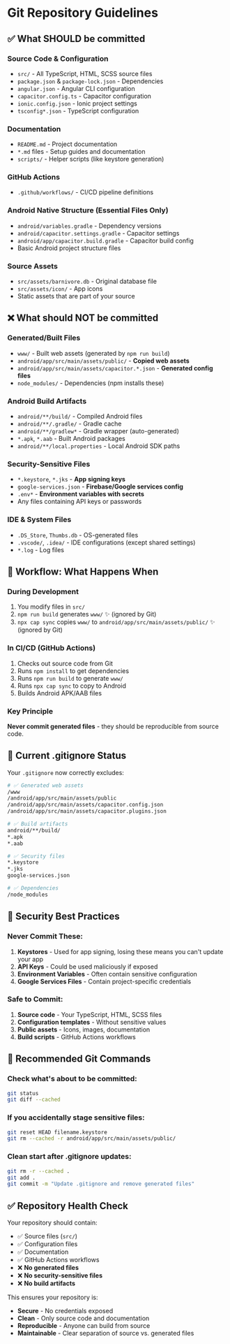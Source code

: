 # Git Repository Guidelines

## ✅ **What SHOULD be committed**

### **Source Code & Configuration**
- `src/` - All TypeScript, HTML, SCSS source files
- `package.json` & `package-lock.json` - Dependencies
- `angular.json` - Angular CLI configuration
- `capacitor.config.ts` - Capacitor configuration
- `ionic.config.json` - Ionic project settings
- `tsconfig*.json` - TypeScript configuration

### **Documentation**
- `README.md` - Project documentation
- `*.md` files - Setup guides and documentation
- `scripts/` - Helper scripts (like keystore generation)

### **GitHub Actions**
- `.github/workflows/` - CI/CD pipeline definitions

### **Android Native Structure (Essential Files Only)**
- `android/variables.gradle` - Dependency versions
- `android/capacitor.settings.gradle` - Capacitor settings
- `android/app/capacitor.build.gradle` - Capacitor build config
- Basic Android project structure files

### **Source Assets**
- `src/assets/barnivore.db` - Original database file
- `src/assets/icon/` - App icons
- Static assets that are part of your source

## ❌ **What should NOT be committed**

### **Generated/Built Files**
- `www/` - Built web assets (generated by `npm run build`)
- `android/app/src/main/assets/public/` - **Copied web assets**
- `android/app/src/main/assets/capacitor.*.json` - **Generated config files**
- `node_modules/` - Dependencies (npm installs these)

### **Android Build Artifacts**
- `android/**/build/` - Compiled Android files
- `android/**/.gradle/` - Gradle cache
- `android/**/gradlew*` - Gradle wrapper (auto-generated)
- `*.apk`, `*.aab` - Built Android packages
- `android/**/local.properties` - Local Android SDK paths

### **Security-Sensitive Files**
- `*.keystore`, `*.jks` - **App signing keys**
- `google-services.json` - **Firebase/Google services config**
- `.env*` - **Environment variables with secrets**
- Any files containing API keys or passwords

### **IDE & System Files**
- `.DS_Store`, `Thumbs.db` - OS-generated files
- `.vscode/`, `.idea/` - IDE configurations (except shared settings)
- `*.log` - Log files

## 🔄 **Workflow: What Happens When**

### **During Development**
1. You modify files in `src/`
2. `npm run build` generates `www/` ✨ (ignored by Git)
3. `npx cap sync` copies `www/` to `android/app/src/main/assets/public/` ✨ (ignored by Git)

### **In CI/CD (GitHub Actions)**
1. Checks out source code from Git
2. Runs `npm install` to get dependencies
3. Runs `npm run build` to generate `www/`
4. Runs `npx cap sync` to copy to Android
5. Builds Android APK/AAB files

### **Key Principle**
**Never commit generated files** - they should be reproducible from source code.

## 🔧 **Current .gitignore Status**

Your `.gitignore` now correctly excludes:

```bash
# ✅ Generated web assets
/www
/android/app/src/main/assets/public
/android/app/src/main/assets/capacitor.config.json
/android/app/src/main/assets/capacitor.plugins.json

# ✅ Build artifacts
android/**/build/
*.apk
*.aab

# ✅ Security files
*.keystore
*.jks
google-services.json

# ✅ Dependencies
/node_modules
```

## 🚨 **Security Best Practices**

### **Never Commit These:**
1. **Keystores** - Used for app signing, losing these means you can't update your app
2. **API Keys** - Could be used maliciously if exposed
3. **Environment Variables** - Often contain sensitive configuration
4. **Google Services Files** - Contain project-specific credentials

### **Safe to Commit:**
1. **Source code** - Your TypeScript, HTML, SCSS files
2. **Configuration templates** - Without sensitive values
3. **Public assets** - Icons, images, documentation
4. **Build scripts** - GitHub Actions workflows

## 🎯 **Recommended Git Commands**

### **Check what's about to be committed:**
```bash
git status
git diff --cached
```

### **If you accidentally stage sensitive files:**
```bash
git reset HEAD filename.keystore
git rm --cached -r android/app/src/main/assets/public/
```

### **Clean start after .gitignore updates:**
```bash
git rm -r --cached .
git add .
git commit -m "Update .gitignore and remove generated files"
```

## ✅ **Repository Health Check**

Your repository should contain:
- ✅ Source files (`src/`)
- ✅ Configuration files
- ✅ Documentation
- ✅ GitHub Actions workflows
- ❌ **No generated files**
- ❌ **No security-sensitive files**
- ❌ **No build artifacts**

This ensures your repository is:
- **Secure** - No credentials exposed
- **Clean** - Only source code and documentation
- **Reproducible** - Anyone can build from source
- **Maintainable** - Clear separation of source vs. generated files